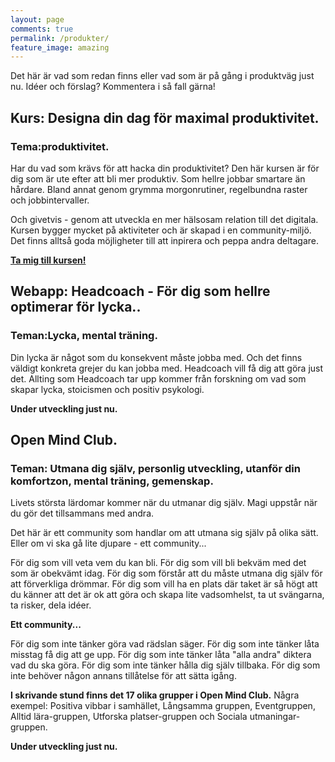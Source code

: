 ```yaml
---
layout: page
comments: true
permalink: /produkter/
feature_image: amazing
---
```


Det här är vad som redan finns eller vad som är på gång i produktväg just nu. Idéer och förslag? Kommentera i så fall gärna!

## Kurs: Designa din dag för maximal produktivitet.

### Tema:produktivitet.

Har du vad som krävs för att hacka din produktivitet? Den här kursen är för dig som är ute efter att bli mer produktiv. Som hellre jobbar smartare än hårdare. Bland annat genom grymma morgonrutiner, regelbundna raster och jobbintervaller. 

Och givetvis - genom att utveckla en mer hälsosam relation till det digitala. Kursen bygger mycket på aktiviteter
och är skapad i en community-miljö. Det finns alltså goda möjligheter till att inpirera och peppa andra deltagare.

**[Ta mig till kursen!](https://www.openlearning.com/courses/designa-din-dag-fr-maximal-produktivitet)**

## Webapp: Headcoach - För dig som hellre optimerar för lycka..

### Teman:Lycka, mental träning.

Din lycka är något som du konsekvent måste jobba med. Och det finns väldigt konkreta grejer du kan jobba med. Headcoach vill få dig att göra just det. Allting som Headcoach tar upp kommer från forskning om vad som skapar lycka, stoicismen och positiv psykologi. 

**Under utveckling just nu.**

## Open Mind Club.

### Teman: Utmana dig själv, personlig utveckling, utanför din komfortzon, mental träning, gemenskap.

Livets största lärdomar kommer när du utmanar dig själv. Magi uppstår när du gör det tillsammans med andra.

Det här är ett community som handlar om att utmana sig själv på olika sätt. Eller om vi ska gå lite djupare - ett community...

För dig som vill veta vem du kan bli. För dig som vill bli bekväm med det som är obekvämt idag. För dig som förstår att du måste utmana dig själv för att förverkliga drömmar. För dig som vill ha en plats där taket är så högt att du känner att det är ok att göra och skapa lite vadsomhelst, ta ut svängarna, ta risker, dela idéer.

**Ett community...**

För dig som inte tänker göra vad rädslan säger. För dig som inte tänker låta misstag få dig att ge upp. För dig som inte tänker låta "alla andra" diktera vad du ska göra. För dig som inte tänker hålla dig själv tillbaka. För dig som inte behöver någon annans tillåtelse för att sätta igång.

**I skrivande stund finns det 17 olika grupper i Open Mind Club.** Några exempel: Positiva vibbar i samhället, Långsamma gruppen, Eventgruppen, Alltid lära-gruppen, Utforska platser-gruppen och Sociala utmaningar-gruppen.

**Under utveckling just nu.**
